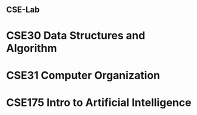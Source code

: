 ## CSE-Lab
# CSE30 Data Structures and Algorithm
# CSE31 Computer Organization
# CSE175 Intro to Artificial Intelligence
